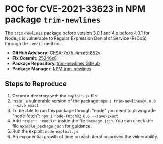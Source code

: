 # POC for CVE-2021-33623 in NPM package `trim-newlines`

The `trim-newlines` package before version 3.0.1 and 4.x before 4.0.1 for Node.js is vulnerable to Regular Expression Denial of Service (ReDoS) through the `.end()` method.

- **GitHub Advisory**: [GHSA-7p7h-4mm5-852v](https://github.com/advisories/GHSA-7p7h-4mm5-852v)
- **Fix Commit**: [25246c6](https://github.com/sindresorhus/trim-newlines/commit/25246c6ce5eea1c82d448998733a6302a4350d91)
- **Package Repository**: [trim-newlines GitHub](https://github.com/sindresorhus/trim-newlines)
- **Package Manager**: [NPM trim-newlines](https://www.npmjs.com/package/trim-newlines)

## Steps to Reproduce

1. Create a directory with the `exploit.js` file.
2. Install a vulnerable version of the package:
```npm i trim-newlines@4.0.0 --save-exact```
3. To be able to run this package through "node" you need to downgrade "node-fetch":
```npm i node-fetch@2.6.6 --save-exact```
4. Add `"type": "module"` inside the file `package.json`. You can check the file `example_package.json` for guidance.
5. Run the exploit:
```node exploit.js```
6. An exponential growth of time on each iteration proves the vulnerability.
